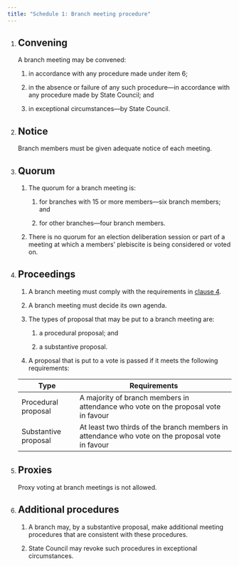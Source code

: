```yaml
---
title: "Schedule 1: Branch meeting procedure"
---
```


1. ## Convening

    A branch meeting may be convened:

    1.  in accordance with any procedure made under item 6;

    2.  in the absence or failure of any such procedure—in accordance with
    any procedure made by State Council; and

    3.  in exceptional circumstances—by State Council.


2. ## Notice

    Branch members must be given adequate notice of each meeting.

3. ## Quorum

    1.  The quorum for a branch meeting is:

        <subclause-letters>

        1.  for branches with 15 or more members—six branch members; and

        2.  for other branches—four branch members.

        </subclause-letters>

    2.  There is no quorum for an election deliberation session or part
        of a meeting at which a members’ plebiscite is being considered
        or voted on.

4. ## Proceedings

    1.  A branch meeting must comply with the requirements in [clause 4](fundamental-matters#4).

    2.  A branch meeting must decide its own agenda.

    3.  The types of proposal that may be put to a branch meeting are:

        <subclause-letters>

        1.  a procedural proposal; and

        2.  a substantive proposal.

        </subclause-letters>

    4.  A proposal that is put to a vote is passed if it meets the
        following requirements:

    <table>
    <colgroup>
    <col style={{width: "30%"}} />
    <col style={{width: "69%"}} />
    </colgroup>
    <thead>
    <tr className="header">
    <th><strong>Type</strong></th>
    <th><strong>Requirements</strong></th>
    </tr>
    </thead>
    <tbody>
    <tr className="odd">
    <td>Procedural proposal</td>
    <td>A majority of branch members in attendance who vote on the proposal vote in favour</td>
    </tr>
    <tr className="even">
    <td>Substantive proposal</td>
    <td>At least two thirds of the branch members in attendance who vote on the proposal vote in favour</td>
    </tr>
    </tbody>
    </table>

5. ## Proxies

    Proxy voting at branch meetings is not allowed.

6. ## Additional procedures

    1.  A branch may, by a substantive proposal, make additional meeting
        procedures that are consistent with these procedures.

    2.  State Council may revoke such procedures in exceptional
        circumstances.




